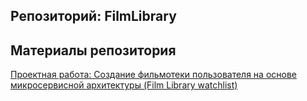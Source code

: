## Репозиторий: FilmLibrary

## Материалы репозитория

[Проектная работа: Создание фильмотеки пользователя на основе микросервисной архитектуры 
(Film Library watchlist)]()